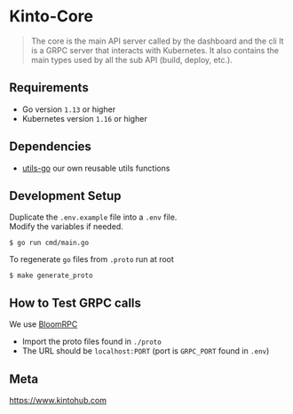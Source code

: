 # Kinto-Core

> The core is the main API server called by the dashboard and the cli
> It is a GRPC server  that interacts with Kubernetes.
> It also contains the main types used by all the sub API (build, deploy, etc.).

## Requirements

* Go version `1.13` or higher
* Kubernetes version `1.16` or higher

## Dependencies
- [utils-go](https://github.com/kintohub/utils-go) our own reusable utils functions

## Development Setup

Duplicate the `.env.example` file into a `.env` file.  
Modify the variables if needed.

```shell script
$ go run cmd/main.go
```

To regenerate `go` files from `.proto` run at root
```shell script
$ make generate_proto
```

## How to Test GRPC calls

We use [BloomRPC](https://github.com/uw-labs/bloomrpc)

- Import the proto files found in `./proto`
- The URL should be `localhost:PORT` (port is `GRPC_PORT` found in `.env`)

## Meta

https://www.kintohub.com
